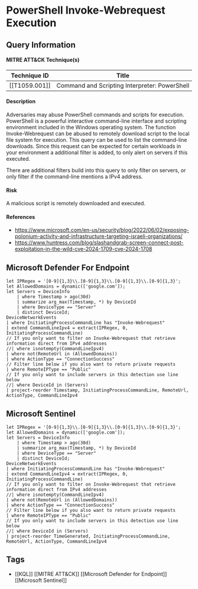# PowerShell Invoke-Webrequest Execution

## Query Information

#### MITRE ATT&CK Technique(s)

| Technique ID  | Title                                         |
| ------------- | --------------------------------------------- |
| [[T1059.001]] | Command and Scripting Interpreter: PowerShell |
#### Description
Adversaries may abuse PowerShell commands and scripts for execution. PowerShell is a powerful interactive command-line interface and scripting environment included in the Windows operating system. The function Invoke-Webrequest can be abused to remotely download script to the local file system for execution. This query can be used to list the command-line downloads. Since this request can be expected for certain workloads in your environment a additional filter is added, to only alert on servers if this executed.

There are additional filters build into this query to only filter on servers, or only filter if the command-line mentions a IPv4 address.
#### Risk
A malicious script is remotely downloaded and executed.
#### References
- https://www.microsoft.com/en-us/security/blog/2022/06/02/exposing-polonium-activity-and-infrastructure-targeting-israeli-organizations/
- https://www.huntress.com/blog/slashandgrab-screen-connect-post-exploitation-in-the-wild-cve-2024-1709-cve-2024-1708
## Microsoft Defender For Endpoint
```kusto
let IPRegex = '[0-9]{1,3}\\.[0-9]{1,3}\\.[0-9]{1,3}\\.[0-9]{1,3}';
let AllowedDomains = dynamic(['google.com']);
let Servers = DeviceInfo
    | where Timestamp > ago(30d)
    | summarize arg_max(Timestamp, *) by DeviceId
    | where DeviceType == "Server"
    | distinct DeviceId;
DeviceNetworkEvents
| where InitiatingProcessCommandLine has "Invoke-Webrequest"
| extend CommandLineIpv4 = extract(IPRegex, 0, InitiatingProcessCommandLine)
// If you only want to filter on Invoke-Webrequest that retrieve information direct from IPv4 addresses
//| where isnotempty(CommandLineIpv4)
| where not(RemoteUrl in (AllowedDomains))
| where ActionType == "ConnectionSuccess"
// Filter line below if you also want to return private requests
| where RemoteIPType == "Public"
// If you only want to include servers in this detection use line below
//| where DeviceId in (Servers)
| project-reorder Timestamp, InitiatingProcessCommandLine, RemoteUrl, ActionType, CommandLineIpv4
```
## Microsoft Sentinel
```kusto
let IPRegex = '[0-9]{1,3}\\.[0-9]{1,3}\\.[0-9]{1,3}\\.[0-9]{1,3}';
let AllowedDomains = dynamic(['google.com']);
let Servers = DeviceInfo
    | where Timestamp > ago(30d)
    | summarize arg_max(Timestamp, *) by DeviceId
    | where DeviceType == "Server"
    | distinct DeviceId;
DeviceNetworkEvents
| where InitiatingProcessCommandLine has "Invoke-Webrequest"
| extend CommandLineIpv4 = extract(IPRegex, 0, InitiatingProcessCommandLine)
// If you only want to filter on Invoke-Webrequest that retrieve information direct from IPv4 addresses
//| where isnotempty(CommandLineIpv4)
| where not(RemoteUrl in (AllowedDomains))
| where ActionType == "ConnectionSuccess"
// Filter line below if you also want to return private requests
| where RemoteIPType == "Public"
// If you only want to include servers in this detection use line below
//| where DeviceId in (Servers)
| project-reorder TimeGenerated, InitiatingProcessCommandLine, RemoteUrl, ActionType, CommandLineIpv4
```
## Tags
- [[KQL]] [[MITRE ATT&CK]] [[Microsoft Defender for Endpoint]] [[Microsoft Sentinel]]